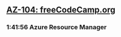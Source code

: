 ## [AZ-104: freeCodeCamp.org](https://www.youtube.com/watch?v=10PbGbTUSAg)

### 1:41:56 Azure Resource Manager
